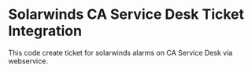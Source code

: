 # Solarwinds CA Service Desk Ticket Integration

This code create ticket for solarwinds alarms on CA Service Desk via webservice.
